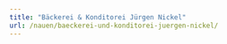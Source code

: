 ```yaml
---
title: "Bäckerei & Konditorei Jürgen Nickel"
url: /nauen/baeckerei-und-konditorei-juergen-nickel/
---
```

